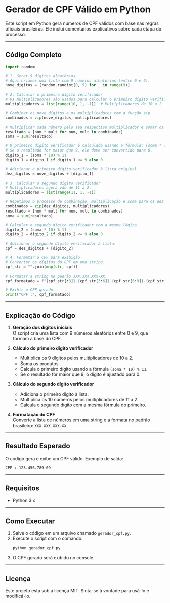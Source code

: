 
# Gerador de CPF Válido em Python

Este script em Python gera números de CPF válidos com base nas regras oficiais brasileiras. Ele inclui comentários explicativos sobre cada etapa do processo.

---

## Código Completo

```python
import random

# 1. Gerar 9 dígitos aleatórios
# Aqui criamos uma lista com 9 números aleatórios (entre 0 e 9).
nove_digitos = [random.randint(0, 9) for _ in range(9)]

# 2. Calcular o primeiro dígito verificador
# Os multiplicadores são usados para calcular o primeiro dígito verificador.
multiplicadores = list(range(10, 1, -1))  # Multiplicadores de 10 a 2

# Combinar os nove dígitos e os multiplicadores com a função zip.
combinados = zip(nove_digitos, multiplicadores)

# Multiplicar cada número pelo seu respectivo multiplicador e somar os resultados.
resultado = [num * mult for num, mult in combinados]
soma = sum(resultado)

# O primeiro dígito verificador é calculado usando a fórmula: (soma * 10) % 11.
# Se o resultado for maior que 9, ele deve ser convertido para 0.
digito_1 = (soma * 10) % 11
digito_1 = digito_1 if digito_1 <= 9 else 0

# Adicionar o primeiro dígito verificador à lista original.
dez_digitos = nove_digitos + [digito_1]

# 3. Calcular o segundo dígito verificador
# Multiplicadores agora vão de 11 a 2.
multiplicadores = list(range(11, 1, -1))

# Repetimos o processo de combinação, multiplicação e soma para os dez dígitos.
combinados = zip(dez_digitos, multiplicadores)
resultado = [num * mult for num, mult in combinados]
soma = sum(resultado)

# Calcular o segundo dígito verificador com a mesma lógica.
digito_2 = (soma * 10) % 11
digito_2 = digito_2 if digito_2 <= 9 else 0

# Adicionar o segundo dígito verificador à lista.
cpf = dez_digitos + [digito_2]

# 4. Formatar o CPF para exibição
# Converter os dígitos do CPF em uma string.
cpf_str = "".join(map(str, cpf))

# Formatar a string no padrão XXX.XXX.XXX-XX.
cpf_formatado = f"{cpf_str[:3]}.{cpf_str[3:6]}.{cpf_str[6:9]}-{cpf_str[9:]}"

# Exibir o CPF gerado.
print("CPF :", cpf_formatado)
```

---

## Explicação do Código

1. **Geração dos dígitos iniciais**  
   O script cria uma lista com 9 números aleatórios entre 0 e 9, que formam a base do CPF.

2. **Cálculo do primeiro dígito verificador**  
   - Multiplica os 9 dígitos pelos multiplicadores de 10 a 2.  
   - Soma os produtos.  
   - Calcula o primeiro dígito usando a fórmula `(soma * 10) % 11`.  
   - Se o resultado for maior que 9, o dígito é ajustado para 0.

3. **Cálculo do segundo dígito verificador**  
   - Adiciona o primeiro dígito à lista.  
   - Multiplica os 10 números pelos multiplicadores de 11 a 2.  
   - Calcula o segundo dígito com a mesma fórmula do primeiro.

4. **Formatação do CPF**  
   Converte a lista de números em uma string e a formata no padrão brasileiro: `XXX.XXX.XXX-XX`.

---

## Resultado Esperado

O código gera e exibe um CPF válido. Exemplo de saída:

```
CPF : 123.456.789-09
```

---

## Requisitos

- Python 3.x

---

## Como Executar

1. Salve o código em um arquivo chamado `gerador_cpf.py`.
2. Execute o script com o comando:
   ```bash
   python gerador_cpf.py
   ```
3. O CPF gerado será exibido no console.

---

## Licença

Este projeto está sob a licença MIT. Sinta-se à vontade para usá-lo e modificá-lo.

